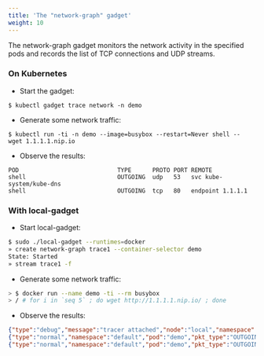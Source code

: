 ```yaml
---
title: 'The "network-graph" gadget'
weight: 10
---
```


The network-graph gadget monitors the network activity in the specified pods
and records the list of TCP connections and UDP streams.

### On Kubernetes

* Start the gadget:
```
$ kubectl gadget trace network -n demo
```

* Generate some network traffic:
```
$ kubectl run -ti -n demo --image=busybox --restart=Never shell -- wget 1.1.1.1.nip.io
```

* Observe the results:
```
POD                            TYPE      PROTO PORT REMOTE
shell                          OUTGOING  udp   53   svc kube-system/kube-dns
shell                          OUTGOING  tcp   80   endpoint 1.1.1.1
```

### With local-gadget

* Start local-gadget:

```bash
$ sudo ./local-gadget --runtimes=docker
» create network-graph trace1 --container-selector demo
State: Started
» stream trace1 -f
```

* Generate some network traffic:

```bash
> $ docker run --name demo -ti --rm busybox
> / # for i in `seq 5` ; do wget http://1.1.1.1.nip.io/ ; done
```

* Observe the results:

```json
{"type":"debug","message":"tracer attached","node":"local","namespace":"default","pod":"demo"}
{"type":"normal","namespace":"default","pod":"demo","pkt_type":"OUTGOING","proto":"tcp","ip":"1.1.1.1","port":80}
{"type":"normal","namespace":"default","pod":"demo","pkt_type":"OUTGOING","proto":"udp","ip":"192.168.0.1","port":53}
```
